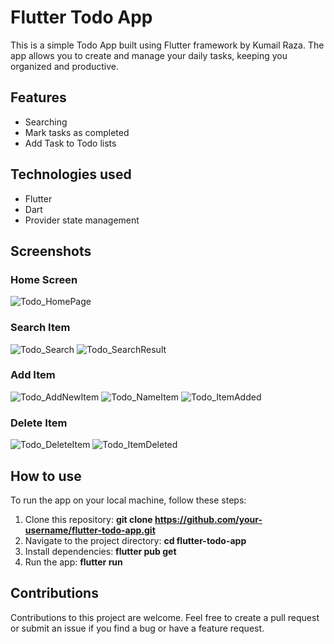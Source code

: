 # Flutter Todo App
This is a simple Todo App built using Flutter framework by Kumail Raza. The app allows you to create and manage your daily tasks, keeping you organized and productive.

## Features
- Searching 
- Mark tasks as completed
- Add Task to Todo lists

## Technologies used
- Flutter 
- Dart
- Provider state management

## Screenshots
### Home Screen
![Todo_HomePage](https://user-images.githubusercontent.com/60749099/225407368-d3a9294c-30bb-4993-b39a-5d0e809e1b3c.png)

### Search Item
![Todo_Search](https://user-images.githubusercontent.com/60749099/225407583-040822c0-b234-46ae-a8bb-b8a39fa76423.png)
![Todo_SearchResult](https://user-images.githubusercontent.com/60749099/225407618-88b38895-4d73-45e4-a88a-af3d48d869b3.png)

### Add Item 
![Todo_AddNewItem](https://user-images.githubusercontent.com/60749099/225407767-e269c01c-463c-46d1-9517-a5749a0ea829.png)
![Todo_NameItem](https://user-images.githubusercontent.com/60749099/225407784-d6892d1d-cd30-4d6d-b4e6-e1726c015999.png)
![Todo_ItemAdded](https://user-images.githubusercontent.com/60749099/225407812-2b515799-72b6-41f4-a574-3c4d00aedbba.png)

### Delete Item 
![Todo_DeleteItem](https://user-images.githubusercontent.com/60749099/225407926-5b3118a0-9937-447c-b60b-3805ad5c2fb9.png)
![Todo_ItemDeleted](https://user-images.githubusercontent.com/60749099/225407961-6d35ce22-86a5-4232-926d-e04f61eec9c2.png)



## How to use
To run the app on your local machine, follow these steps:

1. Clone this repository: **git clone https://github.com/your-username/flutter-todo-app.git**
2. Navigate to the project directory: **cd flutter-todo-app**
3. Install dependencies: **flutter pub get**
4. Run the app: **flutter run**


## Contributions
Contributions to this project are welcome. Feel free to create a pull request or submit an issue if you find a bug or have a feature request.


